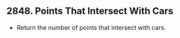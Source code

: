 ## 2848. Points That Intersect With Cars

-   Return the number of points that intersect with cars.

